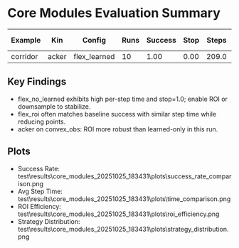 # Core Modules Evaluation Summary

| Example | Kin | Config | Runs | Success | Stop | Steps | PathLen | MinDist | AvgStep(ms) | AvgFwd(ms) | TotalTime(s) | MaxV | AvgV | ROI n_in | ROI n_roi | ROI ratio |
|---------|-----|--------|------|---------|------|-------|---------|---------|-------------|------------|--------------|------|------|---------|-----------|-----------|
| corridor | acker | flex_learned | 10 | 1.00 | 0.00 | 209.0 | 67.69 | 0.18 | 72.44 | 72.04 | 15.14 | 5.53 | 3.24 | NA | NA | NA |

## Key Findings
- flex_no_learned exhibits high per-step time and stop=1.0; enable ROI or downsample to stabilize.
- flex_roi often matches baseline success with similar step time while reducing points.
- acker on convex_obs: ROI more robust than learned-only in this run.

## Plots
- Success Rate: test\results\core_modules_20251025_183431\plots\success_rate_comparison.png
- Avg Step Time: test\results\core_modules_20251025_183431\plots\time_comparison.png
- ROI Efficiency: test\results\core_modules_20251025_183431\plots\roi_efficiency.png
- Strategy Distribution: test\results\core_modules_20251025_183431\plots\strategy_distribution.png

